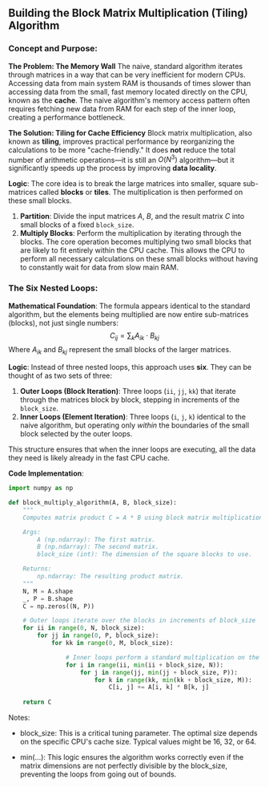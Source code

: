 ## Building the Block Matrix Multiplication (Tiling) Algorithm

### Concept and Purpose:

**The Problem: The Memory Wall**
The naive, standard algorithm iterates through matrices in a way that can be very inefficient for modern CPUs. Accessing data from main system RAM is thousands of times slower than accessing data from the small, fast memory located directly on the CPU, known as the **cache**. The naive algorithm's memory access pattern often requires fetching new data from RAM for each step of the inner loop, creating a performance bottleneck.

**The Solution: Tiling for Cache Efficiency**
Block matrix multiplication, also known as **tiling**, improves practical performance by reorganizing the calculations to be more "cache-friendly." It does **not** reduce the total number of arithmetic operations—it is still an $O(N^3)$ algorithm—but it significantly speeds up the process by improving **data locality**.

**Logic**:
The core idea is to break the large matrices into smaller, square sub-matrices called **blocks** or **tiles**. The multiplication is then performed on these small blocks.

1.  **Partition**: Divide the input matrices $A$, $B$, and the result matrix $C$ into small blocks of a fixed `block_size`.
2.  **Multiply Blocks**: Perform the multiplication by iterating through the blocks. The core operation becomes multiplying two small blocks that are likely to fit entirely within the CPU cache. This allows the CPU to perform all necessary calculations on these small blocks without having to constantly wait for data from slow main RAM.

### The Six Nested Loops:

**Mathematical Foundation**:
The formula appears identical to the standard algorithm, but the elements being multiplied are now entire sub-matrices (blocks), not just single numbers:
$$C_{ij} = \sum_{k} A_{ik} \cdot B_{kj}$$
Where $A_{ik}$ and $B_{kj}$ represent the small blocks of the larger matrices.

**Logic**:
Instead of three nested loops, this approach uses **six**. They can be thought of as two sets of three:
1.  **Outer Loops (Block Iteration)**: Three loops (`ii`, `jj`, `kk`) that iterate through the matrices block by block, stepping in increments of the `block_size`.
2.  **Inner Loops (Element Iteration)**: Three loops (`i`, `j`, `k`) identical to the naive algorithm, but operating only *within* the boundaries of the small block selected by the outer loops.

This structure ensures that when the inner loops are executing, all the data they need is likely already in the fast CPU cache.

**Code Implementation**:
```python
import numpy as np

def block_multiply_algorithm(A, B, block_size):
    """
    Computes matrix product C = A * B using block matrix multiplication (tiling).

    Args:
        A (np.ndarray): The first matrix.
        B (np.ndarray): The second matrix.
        block_size (int): The dimension of the square blocks to use.

    Returns:
        np.ndarray: The resulting product matrix.
    """
    N, M = A.shape
    _, P = B.shape
    C = np.zeros((N, P))

    # Outer loops iterate over the blocks in increments of block_size
    for ii in range(0, N, block_size):
        for jj in range(0, P, block_size):
            for kk in range(0, M, block_size):

                # Inner loops perform a standard multiplication on the sub-matrices
                for i in range(ii, min(ii + block_size, N)):
                    for j in range(jj, min(jj + block_size, P)):
                        for k in range(kk, min(kk + block_size, M)):
                            C[i, j] += A[i, k] * B[k, j]
    
    return C
```
Notes:

- block_size: This is a critical tuning parameter. The optimal size depends on the specific CPU's cache size. Typical values might be 16, 32, or 64.

- min(...): This logic ensures the algorithm works correctly even if the matrix dimensions are not perfectly divisible by the block_size, preventing the loops from going out of bounds.